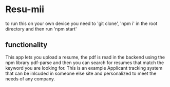 # Resu-mii
 to run this on your own device you need to 'git clone', 'npm i' in the root directory and then run 'npm start'

## functionality

This app lets you upload a resume, the pdf is read in the backend using the npm library pdf-parse and then you can search for resumes that match the keyword you are looking for. This is an example Applicant tracking system that can be inlcuded in someone else site and personalized to meet the needs of any company.
 